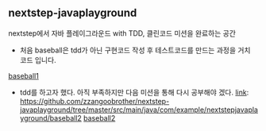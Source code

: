 ## nextstep-javaplayground

nextstep에서 자바 플레이그라운드 with TDD, 클린코드 미션을 완료하는 공간

- 처음 baseball은 tdd가 아닌 구현코드 작성 후 테스트코드를 만드는 과정을 거치 코드 입니다.

[link]: https://github.com/zzangoobrother/nextstep-javaplayground/tree/master/src/main/java/com/example/nextstepjavaplayground/baseball
[baseball1][link]

- tdd를 하고자 했다. 아직 부족하지만 다음 미션을 통해 다시 공부해야 겠다.
[link]: https://github.com/zzangoobrother/nextstep-javaplayground/tree/master/src/main/java/com/example/nextstepjavaplayground/baseball2
[baseball2][link]
